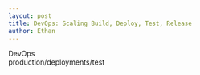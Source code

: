 ```yaml
---
layout: post
title: DevOps: Scaling Build, Deploy, Test, Release
author: Ethan
---
```


DevOps  
production/deployments/test  
